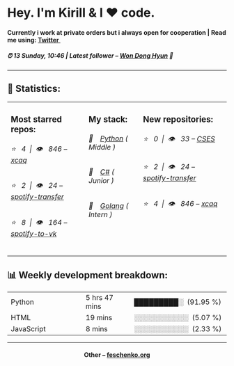 
<h1>Hey. I'm Kirill & I ❤️ code.</h1>
<h4>Currently i work at private orders but i always open for cooperation | Read me using: <a href="https://twitter.com/kiryssha">Twitter <img src="https://camo.githubusercontent.com/9bbddae7e626bda73c943e06b4568a7a02e193b4/68747470733a2f2f6564656e742e6769746875622e696f2f537570657254696e7949636f6e732f696d616765732f7376672f747769747465722e737667" width="10"></a></h4>
<h5>⏰ 13 Sunday, 10:46 | Latest follower – <a href="https://github.com/wonAdam/" target="_blank">Won Dong Hyun</a> 👋</h5>
<hr>
<h2>📝 Statistics: </h2>
<table>
  <tr>
    <td valign="top">
      <h3>Most starred repos: </h3>
            <h6>⭐️&nbsp;&nbsp;&nbsp;4&nbsp;&nbsp;|&nbsp;&nbsp;👁&nbsp;&nbsp;&nbsp;846 – <a href='https://github.com/xcaq/xcaq'>xcaq</a></h6> 
      <h6>⭐️&nbsp;&nbsp;&nbsp;2&nbsp;&nbsp;|&nbsp;&nbsp;👁&nbsp;&nbsp;&nbsp;24 – <a href='https://github.com/xcaq/spotify-transfer'>spotify-transfer</a></h6> 
      <h6>⭐️&nbsp;&nbsp;&nbsp;8&nbsp;&nbsp;|&nbsp;&nbsp;👁&nbsp;&nbsp;&nbsp;164 – <a href='https://github.com/xcaq/spotify-to-vk'>spotify-to-vk</a></h6> 
    </td>
    <td valign="top">
      <h3>My stack: </h3>
      <h6>📒&emsp;<a href="https://github.com/xcaq?tab=repositories&q=&type=&language=python">Python</a> ( Middle )</h6>
      <h6>📗&emsp;<a href="https://github.com/xcaq?tab=repositories&q=&type=&language=c%23">C#</a> ( Junior )</h6>
      <h6>📘&emsp;<a href="https://github.com/xcaq?tab=repositories&q=&type=&language=golang">Golang</a> ( Intern )</h6>
      </td>
     <td valign="top">
      <h3>New repositories: </h3>
           <h6>⭐️&nbsp;&nbsp;&nbsp;0&nbsp;&nbsp;|&nbsp;&nbsp;👁&nbsp;&nbsp;&nbsp;33 – <a href='https://github.com/xcaq/CSES'>CSES</a></h6> 
      <h6>⭐️&nbsp;&nbsp;&nbsp;2&nbsp;&nbsp;|&nbsp;&nbsp;👁&nbsp;&nbsp;&nbsp;24 – <a href='https://github.com/xcaq/spotify-transfer'>spotify-transfer</a></h6> 
      <h6>⭐️&nbsp;&nbsp;&nbsp;4&nbsp;&nbsp;|&nbsp;&nbsp;👁&nbsp;&nbsp;&nbsp;846 – <a href='https://github.com/xcaq/xcaq'>xcaq</a></h6> 
        </td>
  </tr>
</table>
<h2>📊 Weekly development breakdown: </h2>
<table>
                <tr>
                    <td width=215px;>
                        Python
                    </td>
                    <td>
                        5 hrs 47 mins
                    </td>
                    <td>
                        █████████░&nbsp;&nbsp;(91.95 %)
                    </td>
                </tr>
                <tr>
                    <td width=220px;>
                        HTML
                    </td>
                    <td width=145px;>
                        19 mins
                    </td>
                    <td width=230px;>
                        ░░░░░░░░░░░&nbsp;&nbsp;(5.07 %)
                    </td>
                </tr>
                <tr>
                    <td width=220px;>
                        JavaScript
                    </td>
                    <td width=145px;>
                        8 mins
                    </td>
                    <td width=230px;>
                        ░░░░░░░░░░░&nbsp;&nbsp;(2.33 %)
                    </td>
                </tr></table>
<hr>
<h4 align="center">Other – <a href='https://feschenko.org' target="_blank">feschenko.org</a><h4>
    